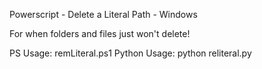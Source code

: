 Powerscript - Delete a Literal Path - Windows

For when folders and files just won't delete!

PS Usage:       remLiteral.ps1 <directory to delete>
Python Usage:   python reliteral.py <path-to-folder-or-file>

